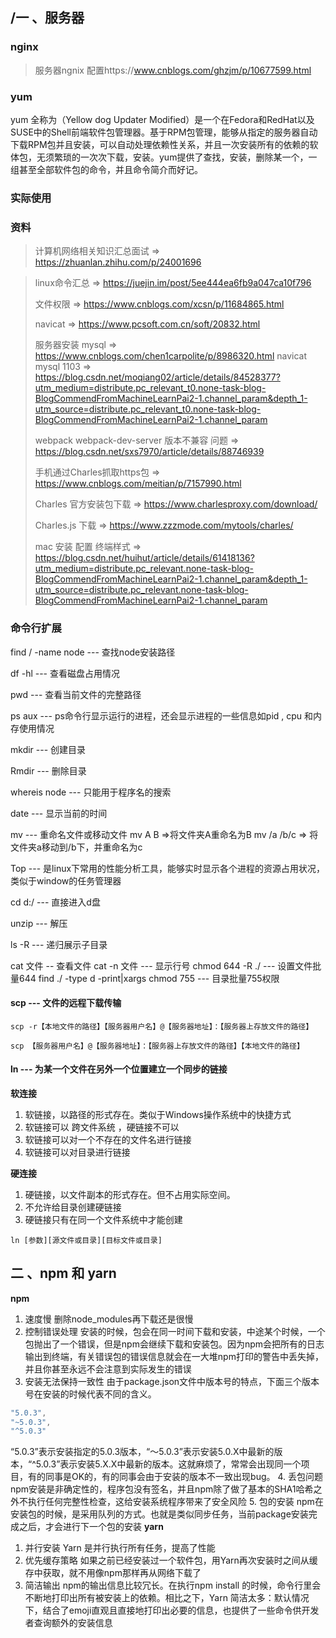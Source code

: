 ## /一  、服务器

### nginx

> 服务器ngnix 配置https://www.cnblogs.com/ghzjm/p/10677599.html

### yum
yum 全称为（Yellow dog Updater Modified）是一个在Fedora和RedHat以及SUSE中的Shell前端软件包管理器。基于RPM包管理，能够从指定的服务器自动下载RPM包并且安装，可以自动处理依赖性关系，并且一次安装所有的依赖的软体包，无须繁琐的一次次下载，安装。yum提供了查找，安装，删除某一个，一组甚至全部软件包的命令，并且命令简介而好记。

### 实际使用



### 资料
> 计算机网络相关知识汇总面试 => https://zhuanlan.zhihu.com/p/24001696

> linux命令汇总 =>  https://juejin.im/post/5ee444ea6fb9a047ca10f796
>
> 文件权限 =>  https://www.cnblogs.com/xcsn/p/11684865.html
>
> navicat => https://www.pcsoft.com.cn/soft/20832.html
>
> 服务器安装 mysql => https://www.cnblogs.com/chen1carpolite/p/8986320.html
> navicat mysql 1103 =>  https://blog.csdn.net/moqiang02/article/details/84528377?utm_medium=distribute.pc_relevant_t0.none-task-blog-BlogCommendFromMachineLearnPai2-1.channel_param&depth_1-utm_source=distribute.pc_relevant_t0.none-task-blog-BlogCommendFromMachineLearnPai2-1.channel_param
>
> webpack  webpack-dev-server 版本不兼容 问题 => https://blog.csdn.net/sxs7970/article/details/88746939
>
> 手机通过Charles抓取https包 => https://www.cnblogs.com/meitian/p/7157990.html
>
> Charles  官方安装包下载 =>  https://www.charlesproxy.com/download/
>
> Charles.js  下载 =>  https://www.zzzmode.com/mytools/charles/
>
> mac 安装 配置 终端样式 => https://blog.csdn.net/huihut/article/details/61418136?utm_medium=distribute.pc_relevant.none-task-blog-BlogCommendFromMachineLearnPai2-1.channel_param&depth_1-utm_source=distribute.pc_relevant.none-task-blog-BlogCommendFromMachineLearnPai2-1.channel_param






###  命令行扩展

find / -name node --- 查找node安装路径

df -hl  --- 查看磁盘占用情况

pwd --- 查看当前文件的完整路径

ps aux --- ps命令行显示运行的进程，还会显示进程的一些信息如pid , cpu 和内存使用情况

mkdir --- 创建目录

Rmdir --- 删除目录

whereis  node --- 只能用于程序名的搜索

date --- 显示当前的时间

mv --- 重命名文件或移动文件  mv A B =>将文件夹A重命名为B  mv /a /b/c => 将文件夹a移动到/b下，并重命名为c

Top --- 是linux下常用的性能分析工具，能够实时显示各个进程的资源占用状况，类似于window的任务管理器

cd d:/ --- 直接进入d盘

unzip  --- 解压

ls -R  --- 递归展示子目录

cat 文件 -- 查看文件
cat -n 文件 --- 显示行号
chmod 644 -R ./    ---  设置文件批量644
find ./ -type d -print|xargs chmod 755   ---  目录批量755权限


#### scp  --- 文件的远程下载传输
```
scp -r【本地文件的路径】【服务器用户名】@【服务器地址】：【服务器上存放文件的路径】

scp 【服务器用户名】@【服务器地址】：【服务器上存放文件的路径】【本地文件的路径】
```
#### ln --- 为某一个文件在另外一个位置建立一个同步的链接
**软连接**
1. 软链接，以路径的形式存在。类似于Windows操作系统中的快捷方式
2. 软链接可以 跨文件系统 ，硬链接不可以
3. 软链接可以对一个不存在的文件名进行链接
4. 软链接可以对目录进行链接

**硬连接**

1. 硬链接，以文件副本的形式存在。但不占用实际空间。
2. 不允许给目录创建硬链接
3. 硬链接只有在同一个文件系统中才能创建
```
ln [参数][源文件或目录][目标文件或目录]
```
## 二  、npm 和  yarn
**npm**
1. 速度慢   删除node_modules再下载还是很慢
2. 控制错误处理
安装的时候，包会在同一时间下载和安装，中途某个时候，一个包抛出了一个错误，但是npm会继续下载和安装包。因为npm会把所有的日志输出到终端，有关错误包的错误信息就会在一大堆npm打印的警告中丢失掉，并且你甚至永远不会注意到实际发生的错误
3. 安装无法保持一致性
由于package.json文件中版本号的特点，下面三个版本号在安装的时候代表不同的含义。
```javascript
"5.0.3",
"~5.0.3",
"^5.0.3"
```
“5.0.3”表示安装指定的5.0.3版本，“～5.0.3”表示安装5.0.X中最新的版本，“^5.0.3”表示安装5.X.X中最新的版本。这就麻烦了，常常会出现同一个项目，有的同事是OK的，有的同事会由于安装的版本不一致出现bug。
4. 丢包问题
npm安装是非确定性的，程序包没有签名，并且npm除了做了基本的SHA1哈希之外不执行任何完整性检查，这给安装系统程序带来了安全风险
5. 包的安装
npm在安装包的时候，是采用队列的方式。也就是类似同步任务，当前package安装完成之后，才会进行下一个包的安装
**yarn**
1. 并行安装
Yarn 是并行执行所有任务，提高了性能
2. 优先缓存策略
如果之前已经安装过一个软件包，用Yarn再次安装时之间从缓存中获取，就不用像npm那样再从网络下载了
3. 简洁输出
npm的输出信息比较冗长。在执行npm install 的时候，命令行里会不断地打印出所有被安装上的依赖。相比之下，Yarn 简洁太多：默认情况下，结合了emoji直观且直接地打印出必要的信息，也提供了一些命令供开发者查询额外的安装信息
